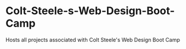 # Colt-Steele-s-Web-Design-Boot-Camp
Hosts all projects associated with Colt Steele's Web Design Boot Camp
